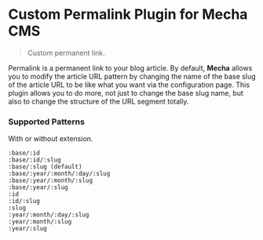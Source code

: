 Custom Permalink Plugin for Mecha CMS
=====================================

> Custom permanent link.

Permalink is a permanent link to your blog article. By default, **Mecha** allows you to modify the article URL pattern by changing the name of the base slug of the article URL to be like what you want via the configuration page. This plugin allows you to do more, not just to change the base slug name, but also to change the structure of the URL segment totally.

### Supported Patterns

With or without extension.

~~~ .no-highlight
:base/:id
:base/:id/:slug
:base/:slug (default)
:base/:year/:month/:day/:slug
:base/:year/:month/:slug
:base/:year/:slug
:id
:id/:slug
:slug
:year/:month/:day/:slug
:year/:month/:slug
:year/:slug
~~~
